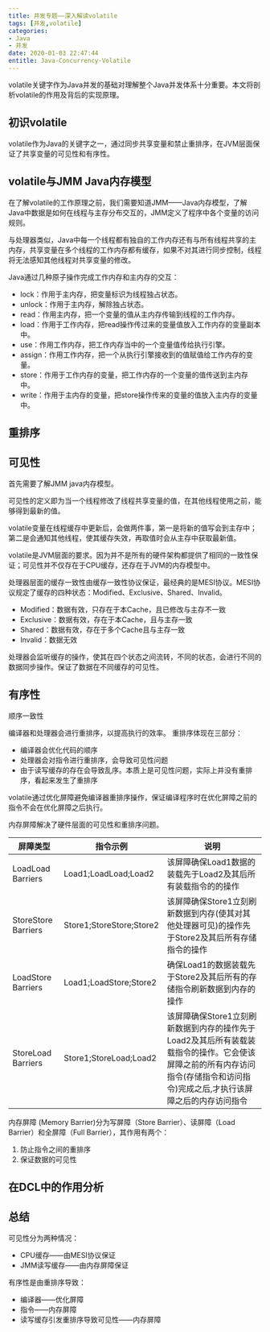 ```yaml
---
title: 并发专题——深入解读volatile
tags: [并发,volatile]
categories:
- Java
- 并发
date: 2020-01-03 22:47:44
entitle: Java-Concurrency-Volatile
---
```


volatile关键字作为Java并发的基础对理解整个Java并发体系十分重要。本文将剖析volatile的作用及背后的实现原理。

<!--more-->

## 初识volatile

volatile作为Java的关键字之一，通过同步共享变量和禁止重排序，在JVM层面保证了共享变量的可见性和有序性。

## volatile与JMM Java内存模型

在了解volatile的工作原理之前，我们需要知道JMM——Java内存模型，了解Java中数据是如何在线程与主存分布交互的，JMM定义了程序中各个变量的访问规则。

与处理器类似，Java中每一个线程都有独自的工作内存还有与所有线程共享的主内存，共享变量在多个线程的工作内存都有缓存，如果不对其进行同步控制，线程将无法感知其他线程对共享变量的修改。

Java通过几种原子操作完成工作内存和主内存的交互：
* lock：作用于主内存，把变量标识为线程独占状态。
* unlock：作用于主内存，解除独占状态。
* read：作用主内存，把一个变量的值从主内存传输到线程的工作内存。
* load：作用于工作内存，把read操作传过来的变量值放入工作内存的变量副本中。
* use：作用工作内存，把工作内存当中的一个变量值传给执行引擎。
* assign：作用工作内存，把一个从执行引擎接收到的值赋值给工作内存的变量。
* store：作用于工作内存的变量，把工作内存的一个变量的值传送到主内存中。
* write：作用于主内存的变量，把store操作传来的变量的值放入主内存的变量中。

## 重排序




## 可见性

首先需要了解JMM java内存模型。


可见性的定义即为当一个线程修改了线程共享变量的值，在其他线程使用之前，能够得到最新的值。

volatile变量在线程缓存中更新后，会做两件事，第一是将新的值写会到主存中；第二是会通知其他线程，使其缓存失效，再取值时会从主存中获取最新值。

volatile是JVM层面的要求。因为并不是所有的硬件架构都提供了相同的一致性保证；可见性并不仅存在于CPU缓存，还存在于JVM的内存模型中。

处理器层面的缓存一致性由缓存一致性协议保证，最经典的是MESI协议。MESI协议规定了缓存的四种状态：Modified、Exclusive、Shared、Invalid。

* Modified：数据有效，只存在于本Cache，且已修改与主存不一致
* Exclusive：数据有效，存在于本Cache，且与主存一致
* Shared：数据有效，存在于多个Cache且与主存一致
* Invalid：数据无效

处理器会监听缓存的操作，使其在四个状态之间流转，不同的状态，会进行不同的数据同步操作。保证了数据在不同缓存的可见性。

## 有序性

顺序一致性

编译器和处理器会进行重排序，以提高执行的效率。
重排序体现在三部分：
* 编译器会优化代码的顺序
* 处理器会对指令进行重排序，会导致可见性问题
* 由于读写缓存的存在会导致乱序。本质上是可见性问题，实际上并没有重排序，看起来发生了重排序

volatile通过优化屏障避免编译器重排序操作，保证编译程序时在优化屏障之前的指令不会在优化屏障之后执行。

内存屏障解决了硬件层面的可见性和重排序问题。

屏障类型|指令示例|说明
-|-|-
LoadLoad Barriers|Load1;LoadLoad;Load2|该屏障确保Load1数据的装载先于Load2及其后所有装载指令的的操作
StoreStore Barriers|Store1;StoreStore;Store2|该屏障确保Store1立刻刷新数据到内存(使其对其他处理器可见)的操作先于Store2及其后所有存储指令的操作
LoadStore Barriers|Load1;LoadStore;Store2|确保Load1的数据装载先于Store2及其后所有的存储指令刷新数据到内存的操作
StoreLoad Barriers|Store1;StoreLoad;Load2|该屏障确保Store1立刻刷新数据到内存的操作先于Load2及其后所有装载装载指令的操作。它会使该屏障之前的所有内存访问指令(存储指令和访问指令)完成之后,才执行该屏障之后的内存访问指令

内存屏障 (Memory Barrier)分为写屏障（Store Barrier）、读屏障（Load Barrier）和全屏障（Full Barrier），其作用有两个：

1. 防止指令之间的重排序
2. 保证数据的可见性

## 在DCL中的作用分析

##


## 总结

可见性分为两种情况：
* CPU缓存——由MESI协议保证
* JMM读写缓存——由内存屏障保证

有序性是由重排序导致：
* 编译器——优化屏障
* 指令——内存屏障
* 读写缓存引发重排序导致可见性——内存屏障
